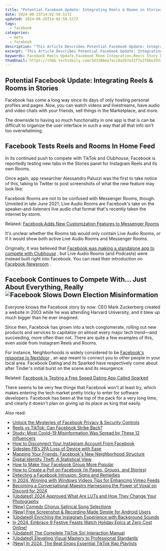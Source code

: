 ```yaml
---
title: "Potential Facebook Update: Integrating Reels & Rooms in Stories"
date: 2024-06-25T14:02:58.517Z
updated: 2024-06-26T14:02:58.517Z
tags:
  - facebook
categories:
  - meta
  - facebook
description: "This Article Describes Potential Facebook Update: Integrating Reels & Rooms in Stories"
excerpt: "This Article Describes Potential Facebook Update: Integrating Reels & Rooms in Stories"
keywords: Facebook Reels Update,Facebook Room Integration,Reels Story Feature,New Room Content Add,Facebook Video Sharing,Stories with Rooms,Upcoming FB Reels Rooms
thumbnail: https://thmb.techidaily.com/5d3200ea7acc8a267e33f7e3f6be29344352dcba610c7cb281d20c740b294fae.jpg
---
```


## Potential Facebook Update: Integrating Reels & Rooms in Stories

 Facebook has come a long way since its days of only hosting personal profiles and pages. Now, you can watch videos and livestreams, have audio and video chats with your friends, sell things in the Marketplace, and more.

 The downside to having so much functionality in one app is that is can be difficult to organize the user interface in such a way that all that info isn't too overwhelming.

## Facebook Tests Reels and Rooms In Home Feed

 In its continued push to compete with TikTok and Clubhouse, Facebook is reportedly testing new tabs in the Stories panel for Instagram Reels and its own Rooms.

 Once again, app researcher Alessandro Paluzzi was the first to take notice of this, taking to Twitter to post screenshots of what the new feature may look like:

 Facebook Rooms are not to be confused with Messenger Rooms, though. Unveiled in late June 2021, Live Audio Rooms are Facebook's take on the speaker-and-listeners live audio chat format that's recently taken the internet by storm.

 Related: [Facebook Adds New Customization Features to Messenger Rooms](https://www.makeuseof.com/messenger-rooms-new-customization-features/)

 It's unclear whether the Rooms tab would only contain Live Audio Rooms, or if it would show both active Live Audio Rooms and Messenger Rooms.

 Originally, it was believed that [Facebook was making a standalone app to compete with Clubhouse](https://www.makeuseof.com/facebook-making-clubhouse-app/) , but Live Audio Rooms (and Podcasts) were instead built right into Facebook. You can read their introduction on [Facebook Newsroom](https://about.fb.com/news/2021/06/live-audio-rooms-and-podcasts-on-facebook/) .

## Facebook Continues to Compete With… Just About Everything, Really ![Facebook Slows Down Election Misinformation](https://static1.makeuseofimages.com/wordpress/wp-content/uploads/2020/11/facebook-slow-down-election-misinfo.jpg)

 Everyone knows the Facebook story by now: CEO Mark Zuckerberg created a website in 2003 while he was attending Harvard University, and it blew up much bigger than he ever imagined.

 Since then, Facebook has grown into a tech conglomerate, rolling out new products and services to capitalize on almost every major tech trend—and succeeding, more often than not. There are quite a few examples of this, even aside from Instagram Reels and Rooms.

 For instance, Neighborhoods is widely considered to be [Facebook's response to Nextdoor](https://www.makeuseof.com/new-facebook-neighborhoods-feature/) , an app meant to connect you to other people in your local area. Facebook Dating and its Sparked have respectively come about after Tinder's initial burst on the scene and its resurgence.

 Related: [Facebook Is Testing a Free Speed Dating App Called Sparked](https://www.makeuseof.com/sparked-facebook-speed-dating-app/)

 There seems to be very few things that Facebook won't at least try, which makes entering the tech market pretty tricky to enter for software developers. Facebook has been at the top of the pack for a very long time, and clearly it doesn't plan on giving up its place as king that easily.


<ins class="adsbygoogle"
     style="display:block"
     data-ad-format="autorelaxed"
     data-ad-client="ca-pub-7571918770474297"
     data-ad-slot="1223367746"></ins>



<ins class="adsbygoogle"
     style="display:block"
     data-ad-client="ca-pub-7571918770474297"
     data-ad-slot="8358498916"
     data-ad-format="auto"
     data-full-width-responsive="true"></ins>

<span class="atpl-alsoreadstyle">Also read:</span>
<div><ul>
<li><a href="https://facebook.techidaily.com/unlock-the-mysteries-of-facebook-privacy-and-security-controls/"><u>Unlock the Mysteries of Facebook Privacy & Security Controls</u></a></li>
<li><a href="https://facebook.techidaily.com/reels-vs-tiktok-can-facebook-strike-back/"><u>Reels vs TikTok: Can Facebook Strike Back?</u></a></li>
<li><a href="https://facebook.techidaily.com/study-most-covid-19-misinformation-was-spread-by-these-12-influencers/"><u>Study: Most Covid-19 Misinformation Was Spread by These 12 Influencers</u></a></li>
<li><a href="https://facebook.techidaily.com/how-to-disconnect-your-instagram-account-from-facebook/"><u>How to Disconnect Your Instagram Account From Facebook</u></a></li>
<li><a href="https://facebook.techidaily.com/sidestep-fbs-2fa-loss-of-device-with-ease/"><u>Sidestep FB’s 2FA Loss of Device with Ease</u></a></li>
<li><a href="https://facebook.techidaily.com/mapping-your-friends-facebooks-new-neighborhood-structure/"><u>Mapping Your Friends: Facebook's New Neighborhood Structure</u></a></li>
<li><a href="https://facebook.techidaily.com/digital-identity-theft-a-statistical-view/"><u>Digital Identity Theft: A Statistical View</u></a></li>
<li><a href="https://facebook.techidaily.com/how-to-make-your-facebook-group-more-popular/"><u>How to Make Your Facebook Group More Popular</u></a></li>
<li><a href="https://facebook.techidaily.com/how-to-create-a-poll-on-facebook-in-pages-groups-and-stories/"><u>How to Create a Poll on Facebook (in Pages, Groups, and Stories)</u></a></li>
<li><a href="https://facebook.techidaily.com/detecting-a-facebook-intrusion-signs-and-remedies/"><u>Detecting a Facebook Intrusion: Signs and Remedies</u></a></li>
<li><a href="https://vimeo-videos.techidaily.com/in-2024-winning-with-windows-videos-tips-for-enhancing-vimeo-feeds/"><u>In 2024, Winning with Windows Videos  Tips for Enhancing Vimeo Feeds</u></a></li>
<li><a href="https://voice-adjusting.techidaily.com/becoming-a-conversational-maestro-harnessing-the-power-of-voxal-on-discord-for-2024/"><u>Becoming a Conversational Maestro Harnessing the Power of Voxal on Discord for 2024</u></a></li>
<li><a href="https://article-knowledge.techidaily.com/updated-2024-approved-what-are-luts-and-how-they-change-your-photography/"><u>[Updated] 2024 Approved  What Are LUTs and How They Change Your Photography</u></a></li>
<li><a href="https://youtube-video-recordings.techidaily.com/new-comedy-chorus-satirical-song-selections/"><u>[New] Comedy Chorus  Satirical Song Selections</u></a></li>
<li><a href="https://desktop-recording.techidaily.com/new-free-screenshot-and-recording-made-simple-for-android-users/"><u>[New] Free Screenshot & Recording Made Simple for Android Users</u></a></li>
<li><a href="https://instagram-video-recordings.techidaily.com/updated-enriching-the-instagram-experience-with-background-sounds/"><u>[Updated] Enriching the Instagram Experience with Background Sounds</u></a></li>
<li><a href="https://facebook-record-videos.techidaily.com/in-2024-embrace-9-festive-feasts-watch-holiday-epics-at-zero-cost-online/"><u>In 2024, Embrace 9 Festive Feasts  Watch Holiday Epics at Zero Cost Online!</u></a></li>
<li><a href="https://tiktok-video-recordings.techidaily.com/updated-the-complete-tiktok-siri-interaction-manual/"><u>[Updated] The Complete TikTok Siri Interaction Manual</u></a></li>
<li><a href="https://article-knowledge.techidaily.com/updated-elevating-visual-mastery-to-professional-standards/"><u>[Updated] Elevating Visual Mastery to Professional Standards</u></a></li>
<li><a href="https://tiktok-video-recordings.techidaily.com/new-in-2024-the-beat-drops-essential-tiktok-rap-playlists/"><u>[New] In 2024, The Beat Drops  Essential TikTok Rap Playlists</u></a></li>
</ul></div>
